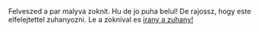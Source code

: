 Felveszed a par malyva zoknit. Hu de jo puha belul!
De rajossz, hogy este elfelejtettel zuhanyozni. Le a zoknival es [irany a zuhany!](../zuhanyzas/zuhanyzas.md)